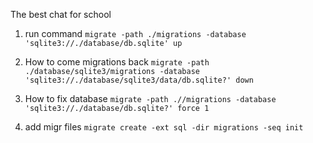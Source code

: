The best chat for school

1. run command
 `migrate -path ./migrations -database 'sqlite3://./database/db.sqlite' up` 

2. How to come migrations back 
 `migrate -path ./database/sqlite3/migrations -database 'sqlite3://./database/sqlite3/data/db.sqlite?' down` 

3. How to fix database 
`migrate -path .//migrations -database 'sqlite3://./database/db.sqlite?' force 1 `

4. add migr files
`migrate create -ext sql -dir migrations -seq init `
